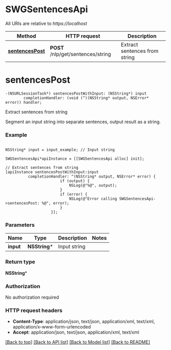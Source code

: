 # SWGSentencesApi

All URIs are relative to *https://localhost*

Method | HTTP request | Description
------------- | ------------- | -------------
[**sentencesPost**](SWGSentencesApi.md#sentencespost) | **POST** /nlp/get/sentences/string | Extract sentences from string


# **sentencesPost**
```objc
-(NSURLSessionTask*) sentencesPostWithInput: (NSString*) input
        completionHandler: (void (^)(NSString* output, NSError* error)) handler;
```

Extract sentences from string

Segment an input string into separate sentences, output result as a string.

### Example 
```objc

NSString* input = input_example; // Input string

SWGSentencesApi*apiInstance = [[SWGSentencesApi alloc] init];

// Extract sentences from string
[apiInstance sentencesPostWithInput:input
          completionHandler: ^(NSString* output, NSError* error) {
                        if (output) {
                            NSLog(@"%@", output);
                        }
                        if (error) {
                            NSLog(@"Error calling SWGSentencesApi->sentencesPost: %@", error);
                        }
                    }];
```

### Parameters

Name | Type | Description  | Notes
------------- | ------------- | ------------- | -------------
 **input** | **NSString***| Input string | 

### Return type

**NSString***

### Authorization

No authorization required

### HTTP request headers

 - **Content-Type**: application/json, text/json, application/xml, text/xml, application/x-www-form-urlencoded
 - **Accept**: application/json, text/json, application/xml, text/xml

[[Back to top]](#) [[Back to API list]](../README.md#documentation-for-api-endpoints) [[Back to Model list]](../README.md#documentation-for-models) [[Back to README]](../README.md)

